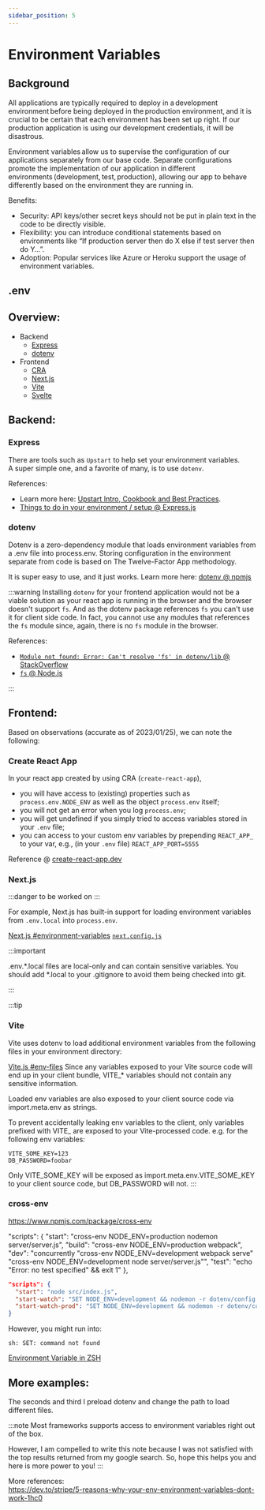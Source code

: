 ```yaml
---
sidebar_position: 5
---
```


# Environment Variables

## Background

All applications are typically required to deploy in a development environment before being deployed in the production environment, and it is crucial to be certain that each environment has been set up right. If our production application is using our development credentials, it will be disastrous. 

Environment variables allow us to supervise the configuration of our applications separately from our base code. Separate configurations promote the implementation of our application in different environments (development, test, production), allowing our app to behave differently based on the environment they are running in.  

Benefits: 
- Security: API keys/other secret keys should not be put in plain text in the code to be directly visible. 
- Flexibility: you can introduce conditional statements based on environments like “If production server then do X else if test server then do Y…”. 
- Adoption: Popular services like Azure or Heroku support the usage of environment variables. 

## .env



## Overview: 
- Backend
  - [Express](#express)
  - [dotenv](#dotenv)
- Frontend
  - [CRA](#create-react-app)
  - [Next.js](#nextjs)
  - [Vite](#vite)
  - [Svelte](#vite)

## Backend: 

### Express

There are tools such as `Upstart` to help set your environment variables.  
A super simple one, and a favorite of many, is to use `dotenv`.

References: 
- Learn more here: [Upstart Intro, Cookbook and Best Practices](https://upstart.ubuntu.com/cookbook/#environment-variables).
- [Things to do in your environment / setup @ Express.js](https://expressjs.com/en/advanced/best-practice-performance.html#in-environment)

### dotenv

Dotenv is a zero-dependency module that loads environment variables from a .env file into process.env. Storing configuration in the environment separate from code is based on The Twelve-Factor App methodology.

It is super easy to use, and it just works. Learn more here: [dotenv @ npmjs](https://www.npmjs.com/package/dotenv)

:::warning
Installing `dotenv` for your frontend application would not be a viable solution as your react app is running in the browser and the browser doesn't support `fs`. And as the dotenv package references `fs` you can't use it for client side code. In fact, you cannot use any modules that references the `fs` module since, again, there is no `fs` module in the browser.

References:
- [`Module not found: Error: Can't resolve 'fs' in dotenv/lib` @ StackOverflow](https://stackoverflow.com/questions/70855580/module-not-found-error-cant-resolve-fs-in-dotenv-lib)
- [`fs` @ Node.js](https://nodejs.org/api/fs.html#file-system)

:::

## Frontend: 

Based on observations (accurate as of 2023/01/25), we can note the following:

### Create React App

In your react app created by using CRA (`create-react-app`), 
- you will have access to (existing) properties such as `process.env.NODE_ENV` as well as the object `process.env` itself;
- you will not get an error when you log `process.env`;
- you will get undefined if you simply tried to access variables stored in your `.env` file;
- you can access to your custom env variables by prepending `REACT_APP_` to your var, e.g., (in your `.env` file) `REACT_APP_PORT=5555`

Reference @ [create-react-app.dev](https://create-react-app.dev/docs/adding-custom-environment-variables/#what-other-env-files-can-be-used)

### Next.js

:::danger
to be worked on
:::

For example, Next.js has built-in support for loading environment variables from `.env.local` into `process.env`.

[Next.js #environment-variables](https://nextjs.org/docs/basic-features/environment-variables)
[`next.config.js`](https://nextjs.org/docs/api-reference/next.config.js/environment-variables)


:::important

.env.*.local files are local-only and can contain sensitive variables. You should add *.local to your .gitignore to avoid them being checked into git.

:::

:::tip

### Vite

Vite uses dotenv to load additional environment variables from the following files in your environment directory:

[Vite.js #env-files](https://vitejs.dev/guide/env-and-mode.html#env-files)
Since any variables exposed to your Vite source code will end up in your client bundle, VITE_* variables should not contain any sensitive information.

Loaded env variables are also exposed to your client source code via import.meta.env as strings.

To prevent accidentally leaking env variables to the client, only variables prefixed with VITE_ are exposed to your Vite-processed code. e.g. for the following env variables:

```env
VITE_SOME_KEY=123
DB_PASSWORD=foobar
```
Only VITE_SOME_KEY will be exposed as import.meta.env.VITE_SOME_KEY to your client source code, but DB_PASSWORD will not.
:::

### cross-env

https://www.npmjs.com/package/cross-env

"scripts": {
    "start": "cross-env NODE_ENV=production nodemon server/server.js",
    "build": "cross-env NODE_ENV=production webpack",
    "dev": "concurrently \"cross-env NODE_ENV=development webpack serve\" \"cross-env NODE_ENV=development node server/server.js\"",
    "test": "echo \"Error: no test specified\" && exit 1"
  },



```json
"scripts": {
  "start": "node src/index.js",
  "start-watch": "SET NODE_ENV=development && nodemon -r dotenv/config src/index.js dotenv_config_path=.dev.env",
  "start-watch-prod": "SET NODE_ENV=development && nodemon -r dotenv/config src/index.js dotenv_config_path=.prod.env"
}
```

However, you might run into:
```
sh: SET: command not found
```

[Environment Variable in ZSH](https://linuxhint.com/set-environment-variable-zsh/)


## More examples: 

The seconds and third I preload dotenv and change the path to load different files.

:::note
  Most frameworks supports access to environment variables right out of the box.
  
  However, I am compelled to write this note because I was not satisfied with the top results returned from my google search. So, hope this helps you and here is more power to you!
:::

More references:  
https://dev.to/stripe/5-reasons-why-your-env-environment-variables-dont-work-1hc0